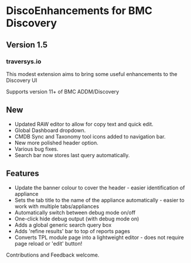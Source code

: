 # DiscoEnhancements for BMC Discovery
## Version 1.5
### traversys.io

This modest extension aims to bring some useful enhancements to the Discovery UI

Supports version 11+ of BMC ADDM/Discovery

## New
* Updated RAW editor to allow for copy text and quick edit.
* Global Dashboard dropdown.
* CMDB Sync and Taxonomy tool icons added to navigation bar.
* New more polished header option.
* Various bug fixes.
* Search bar now stores last query automatically.

## Features

* Update the banner colour to cover the header - easier identification of appliance
* Sets the tab title to the name of the appliance automatically - easier to work with multiple tabs/appliances
* Automatically switch between debug mode on/off
* One-click hide debug output (with debug mode on)
* Adds a global generic search query box
* Adds 'refine results' bar to top of reports pages
* Converts TPL module page into a lightweight editor - does not require page reload or 'edit' button!

Contributions and Feedback welcome.
